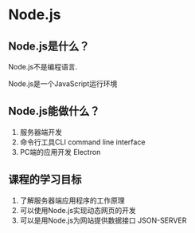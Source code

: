# Node.js

## Node.js是什么？

Node.js不是编程语言.

Node.js是一个JavaScript运行环境

## Node.js能做什么？
1. 服务器端开发
2. 命令行工具CLI  command line interface
3. PC端的应用开发  Electron

## 课程的学习目标
1. 了解服务器端应用程序的工作原理
2. 可以使用Node.js实现动态网页的开发
3. 可以是用Node.js为网站提供数据接口  JSON-SERVER